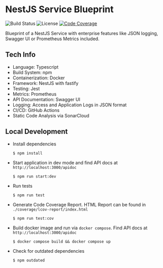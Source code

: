 # NestJS Service Blueprint
![Build Status](https://github.com/tblasche/blueprint-nodejs-nestjs/actions/workflows/main.yml/badge.svg)
![License](https://img.shields.io/github/license/tblasche/blueprint-nodejs-nestjs)
[![Code Coverage](https://sonarcloud.io/api/project_badges/measure?project=tblasche_blueprint-nodejs-nestjs&metric=coverage)](https://sonarcloud.io/summary/new_code?id=tblasche_blueprint-nodejs-nestjs)

Blueprint of a NestJS Service with enterprise features like JSON logging, Swagger UI or Prometheus Metrics included.

## Tech Info
* Language: Typescript
* Build System: npm
* Containerization: Docker
* Framework: NestJS with fastify
* Testing: Jest
* Metrics: Prometheus
* API Documentation: Swagger UI
* Logging: Access and Application Logs in JSON format
* CI/CD: GitHub Actions
* Static Code Analysis via SonarCloud

## Local Development
* Install dependencies
  ```console
  $ npm install
  ```
* Start application in dev mode and find API docs at `http://localhost:3000/apidoc`
  ```console
  $ npm run start:dev
  ```
* Run tests
  ```console
  $ npm run test
  ```
* Generate Code Coverage Report. HTML Report can be found in `./coverage/lcov-report/index.html`
  ```console
  $ npm run test:cov
  ```
* Build docker image and run via `docker compose`. Find API docs at `http://localhost:3000/apidoc`
  ```console
  $ docker compose build && docker compose up
  ```
* Check for outdated dependencies
  ```console
  $ npm outdated
  ```

